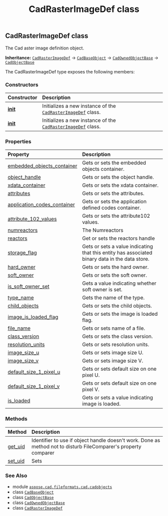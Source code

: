 ﻿---
title: CadRasterImageDef class
second_title: Aspose.CAD for Python via .NET API References
description: 
type: docs
weight: 1040
url: /python-net/aspose.cad.fileformats.cad.cadobjects/cadrasterimagedef/
is_root: false
---

## CadRasterImageDef class

The Cad aster image definition object.



**Inheritance:** [`CadRasterImageDef`](/cad/python-net/aspose.cad.fileformats.cad.cadobjects/cadrasterimagedef) → 
[`CadBaseObject`](/cad/python-net/aspose.cad.fileformats.cad.cadobjects/cadbaseobject) → 
[`CadOwnedObjectBase`](/cad/python-net/aspose.cad.fileformats.cad.cadobjects/cadownedobjectbase) → 
[`CadObjectBase`](/cad/python-net/aspose.cad.fileformats.cad.cadobjects/cadobjectbase)



The CadRasterImageDef type exposes the following members:

### Constructors
| Constructor | Description |
| :- | :- |
| [__init__](/cad/python-net/aspose.cad.fileformats.cad.cadobjects/cadrasterimagedef/__init__/#) | Initializes a new instance of the [`CadRasterImageDef`](/cad/python-net/aspose.cad.fileformats.cad.cadobjects/cadrasterimagedef) class. |
| [__init__](/cad/python-net/aspose.cad.fileformats.cad.cadobjects/cadrasterimagedef/__init__/#str-int-int) | Initializes a new instance of the [`CadRasterImageDef`](/cad/python-net/aspose.cad.fileformats.cad.cadobjects/cadrasterimagedef) class. |


### Properties
| Property | Description |
| :- | :- |
| [embedded_objects_container](/cad/python-net/aspose.cad.fileformats.cad.cadobjects/cadrasterimagedef/embedded_objects_container) | Gets or sets the embedded objects container. |
| [object_handle](/cad/python-net/aspose.cad.fileformats.cad.cadobjects/cadrasterimagedef/object_handle) | Gets or sets the object handle. |
| [xdata_container](/cad/python-net/aspose.cad.fileformats.cad.cadobjects/cadrasterimagedef/xdata_container) | Gets or sets the xdata container. |
| [attributes](/cad/python-net/aspose.cad.fileformats.cad.cadobjects/cadrasterimagedef/attributes) | Gets or sets the attributes. |
| [application_codes_container](/cad/python-net/aspose.cad.fileformats.cad.cadobjects/cadrasterimagedef/application_codes_container) | Gets or sets the application defined codes container. |
| [attribute_102_values](/cad/python-net/aspose.cad.fileformats.cad.cadobjects/cadrasterimagedef/attribute_102_values) | Gets or sets the attribute102 values. |
| [numreactors](/cad/python-net/aspose.cad.fileformats.cad.cadobjects/cadrasterimagedef/numreactors) | The Numreactors |
| [reactors](/cad/python-net/aspose.cad.fileformats.cad.cadobjects/cadrasterimagedef/reactors) | Get or sets the reactors handle |
| [storage_flag](/cad/python-net/aspose.cad.fileformats.cad.cadobjects/cadrasterimagedef/storage_flag) | Gets or sets a value indicating that this entity has associated binary data in the data store. |
| [hard_owner](/cad/python-net/aspose.cad.fileformats.cad.cadobjects/cadrasterimagedef/hard_owner) | Gets or sets the hard owner. |
| [soft_owner](/cad/python-net/aspose.cad.fileformats.cad.cadobjects/cadrasterimagedef/soft_owner) | Gets or sets the soft owner. |
| [is_soft_owner_set](/cad/python-net/aspose.cad.fileformats.cad.cadobjects/cadrasterimagedef/is_soft_owner_set) | Gets a value indicating whether soft owner is set. |
| [type_name](/cad/python-net/aspose.cad.fileformats.cad.cadobjects/cadrasterimagedef/type_name) | Gets the name of the type. |
| [child_objects](/cad/python-net/aspose.cad.fileformats.cad.cadobjects/cadrasterimagedef/child_objects) | Gets or sets the child objects. |
| [image_is_loaded_flag](/cad/python-net/aspose.cad.fileformats.cad.cadobjects/cadrasterimagedef/image_is_loaded_flag) | Gets or sets the image is loaded flag. |
| [file_name](/cad/python-net/aspose.cad.fileformats.cad.cadobjects/cadrasterimagedef/file_name) | Gets or sets name of a file. |
| [class_version](/cad/python-net/aspose.cad.fileformats.cad.cadobjects/cadrasterimagedef/class_version) | Gets or sets the class version. |
| [resolution_units](/cad/python-net/aspose.cad.fileformats.cad.cadobjects/cadrasterimagedef/resolution_units) | Gets or sets resolution units. |
| [image_size_u](/cad/python-net/aspose.cad.fileformats.cad.cadobjects/cadrasterimagedef/image_size_u) | Gets or sets image size U. |
| [image_size_v](/cad/python-net/aspose.cad.fileformats.cad.cadobjects/cadrasterimagedef/image_size_v) | Gets or sets image size V. |
| [default_size_1_pixel_u](/cad/python-net/aspose.cad.fileformats.cad.cadobjects/cadrasterimagedef/default_size_1_pixel_u) | Gets or sets default size on one pixel U. |
| [default_size_1_pixel_v](/cad/python-net/aspose.cad.fileformats.cad.cadobjects/cadrasterimagedef/default_size_1_pixel_v) | Gets or sets default size on one pixel V. |
| [is_loaded](/cad/python-net/aspose.cad.fileformats.cad.cadobjects/cadrasterimagedef/is_loaded) | Gets or sets a value indicating image is loaded. |


### Methods
| Method | Description |
| :- | :- |
| [get_uid](/cad/python-net/aspose.cad.fileformats.cad.cadobjects/cadrasterimagedef/get_uid/#) | Identifier to use if object handle doesn't work. Done as method not to disturb FileComparer's property comparer |
| [set_uid](/cad/python-net/aspose.cad.fileformats.cad.cadobjects/cadrasterimagedef/set_uid/#str) | Sets |



### See Also
* module [`aspose.cad.fileformats.cad.cadobjects`](..)
* class [`CadBaseObject`](/cad/python-net/aspose.cad.fileformats.cad.cadobjects/cadbaseobject)
* class [`CadObjectBase`](/cad/python-net/aspose.cad.fileformats.cad.cadobjects/cadobjectbase)
* class [`CadOwnedObjectBase`](/cad/python-net/aspose.cad.fileformats.cad.cadobjects/cadownedobjectbase)
* class [`CadRasterImageDef`](/cad/python-net/aspose.cad.fileformats.cad.cadobjects/cadrasterimagedef)
